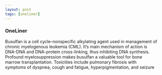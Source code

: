 ```yaml
---
layout: post
tags: [oneliner]
---
```



### OneLiner

Busulfan is a cell cycle-nonspecific alkylating agent used in management of chronic myelogenous leukemia (CML). It’s main mechanism of action is DNA-DNA and DNA-protein cross-linking, thus inhibiting DNA synthesis. Profound myelosuppression makes busulfan a valuable tool for bone marrow transplantation. Toxicities include pulmonary fibrosis with symptoms of dyspnea, cough and fatigue, hyperpigmentation, and seizure
